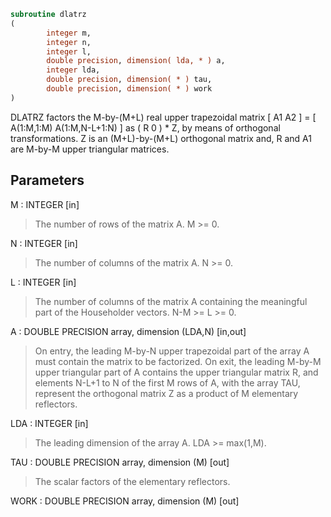 ```fortran
subroutine dlatrz
(
        integer m,
        integer n,
        integer l,
        double precision, dimension( lda, * ) a,
        integer lda,
        double precision, dimension( * ) tau,
        double precision, dimension( * ) work
)
```

DLATRZ factors the M-by-(M+L) real upper trapezoidal matrix
[ A1 A2 ] = [ A(1:M,1:M) A(1:M,N-L+1:N) ] as ( R  0 ) * Z, by means
of orthogonal transformations.  Z is an (M+L)-by-(M+L) orthogonal
matrix and, R and A1 are M-by-M upper triangular matrices.

## Parameters
M : INTEGER [in]
> The number of rows of the matrix A.  M >= 0.

N : INTEGER [in]
> The number of columns of the matrix A.  N >= 0.

L : INTEGER [in]
> The number of columns of the matrix A containing the
> meaningful part of the Householder vectors. N-M >= L >= 0.

A : DOUBLE PRECISION array, dimension (LDA,N) [in,out]
> On entry, the leading M-by-N upper trapezoidal part of the
> array A must contain the matrix to be factorized.
> On exit, the leading M-by-M upper triangular part of A
> contains the upper triangular matrix R, and elements N-L+1 to
> N of the first M rows of A, with the array TAU, represent the
> orthogonal matrix Z as a product of M elementary reflectors.

LDA : INTEGER [in]
> The leading dimension of the array A.  LDA >= max(1,M).

TAU : DOUBLE PRECISION array, dimension (M) [out]
> The scalar factors of the elementary reflectors.

WORK : DOUBLE PRECISION array, dimension (M) [out]
